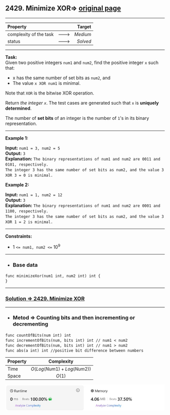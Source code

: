 ## 2429. Minimize XOR=> [original page](https://leetcode.com/problems/minimize-xor/description/ "https://leetcode.com/problems/minimize-xor/description/")

---
| Property                |      |   Target |              
|:------------------------|:----:|---------:|
| complexity of the task  | ---> | _Medium_ |
| status                  | ---> | _Solved_ |

---
**Task:**  
Given two positive integers `num1` and `num2`, find the positive integer `x` such that:

   * x has the same number of set bits as `num2`, and
   * The value `x XOR num1` is minimal.

Note that `XOR` is the bitwise XOR operation.

Return _the integer `x`_. The test cases are generated such that `x` is **uniquely determined**.

The number of **set bits** of an integer is the number of `1`'s in its binary representation.

---
**Example 1:**

**Input:** `num1 = 3, num2 = 5`  
**Output:** `3`    
**Explanation:**
`The binary representations of num1 and num2 are 0011 and 0101, respectively.`  
`The integer 3 has the same number of set bits as num2, and the value 3 XOR 3 = 0 is minimal.`  

**Example 2:**

**Input:** `num1 = 1, num2 = 12`  
**Output:** `3`  
**Explanation:**
`The binary representations of num1 and num2 are 0001 and 1100, respectively.`  
`The integer 3 has the same number of set bits as num2, and the value 3 XOR 1 = 2 is minimal.`  

---
**Constraints:**

 * $1$ `<= num1, num2 <=` $10^9$
 
---
* ### Base data

```Golang
func minimizeXor(num1 int, num2 int) int {
}
```

---
### [Solution => 2429. Minimize XOR](https://github.com/Ekvo/Leetcode-problems/blob/main/Leetcode-Problems-List/2429-Minimize-XOR/leetcodetwofourtwonine.go "https://github.com/Ekvo/Leetcode-problems/blob/main/Leetcode-Problems-List/2429-Minimize-XOR/leetcodetwofourtwonine.go")

---
* ### Metod => Counting bits and then incrementing or decrementing
```Golang
func countOfBits(num int) int
func incrementOfBits(num, bits int) int // num1 < num2
func decrementOfBits(num, bits int) int // num1 > num2
func abs(a int) int //positive bit difference between numbers
```
| Property |        Complexity        |              
|:---------|:------------------------:|
| Time     | $O(Log(Num1)+Log(Num2))$ |
| Space    |          $O(1)$          |

![submit](https://github.com/Ekvo/Leetcode-problems/blob/main/Leetcode-Problems-Submit-Screenshots/2429_Minimize_XOR.jpg)
